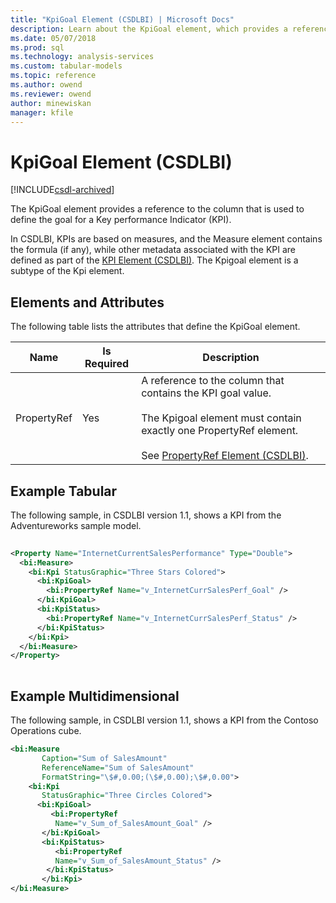 ```yaml
---
title: "KpiGoal Element (CSDLBI) | Microsoft Docs"
description: Learn about the KpiGoal element, which provides a reference to the column that is used to define the goal for a key performance indicator (KPI).
ms.date: 05/07/2018
ms.prod: sql
ms.technology: analysis-services
ms.custom: tabular-models
ms.topic: reference
ms.author: owend
ms.reviewer: owend
author: minewiskan
manager: kfile
---
```

# KpiGoal Element (CSDLBI)

[!INCLUDE[csdl-archived](../includes/csdl-archived.md)]

  The KpiGoal element provides a reference to the column that is used to define the goal for a Key performance Indicator (KPI).  
  
 In CSDLBI, KPIs are based on measures, and the Measure element contains the formula (if any), while other metadata associated with the KPI are defined as part of the [KPI Element &#40;CSDLBI&#41;](kpi-element-csdlbi.md).  The Kpigoal element is a subtype of the Kpi element.  
  
## Elements and Attributes  
 The following table lists the attributes that define the KpiGoal element.  
  
|Name|Is Required|Description|  
|----------|-----------------|-----------------|  
|PropertyRef|Yes|A reference to the column that contains the KPI goal value.<br /><br /> The Kpigoal element must contain exactly one PropertyRef element.<br /><br /> See [PropertyRef Element &#40;CSDLBI&#41;](propertyref-element-csdlbi.md).|  
  
## Example Tabular
  
 The following sample, in CSDLBI version 1.1, shows a KPI from the Adventureworks sample model.  
  
```xml   
  
<Property Name="InternetCurrentSalesPerformance" Type="Double">  
  <bi:Measure>  
    <bi:Kpi StatusGraphic="Three Stars Colored">  
      <bi:KpiGoal>  
        <bi:PropertyRef Name="v_InternetCurrSalesPerf_Goal" />  
      </bi:KpiGoal>  
      <bi:KpiStatus>  
        <bi:PropertyRef Name="v_InternetCurrSalesPerf_Status" />  
      </bi:KpiStatus>  
    </bi:Kpi>  
  </bi:Measure>  
</Property>  
  
```  
  
## Example Multidimensional 
  
 The following sample, in CSDLBI version 1.1, shows a KPI from the Contoso Operations cube.  
  
```xml   
<bi:Measure   
       Caption="Sum of SalesAmount"   
       ReferenceName="Sum of SalesAmount"   
       FormatString="\$#,0.00;(\$#,0.00);\$#,0.00">  
    <bi:Kpi   
       StatusGraphic="Three Circles Colored">  
      <bi:KpiGoal>  
         <bi:PropertyRef   
          Name="v_Sum_of_SalesAmount_Goal" />  
       </bi:KpiGoal>  
       <bi:KpiStatus>  
          <bi:PropertyRef   
          Name="v_Sum_of_SalesAmount_Status" />  
        </bi:KpiStatus>  
       </bi:Kpi>  
</bi:Measure>  
  
```  
